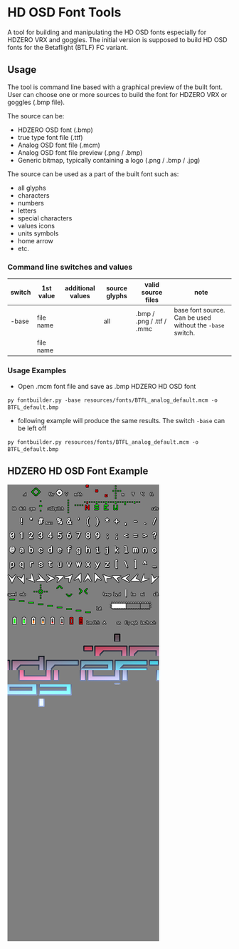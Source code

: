 # HD OSD Font Tools

A tool for building and manipulating the HD OSD fonts especially for HDZERO VRX and goggles. The initial version is supposed to build HD OSD fonts for the Betaflight (BTLF) FC variant.

## Usage

The tool is command line based with a graphical preview of the built font. User can choose one or more sources to build the font for HDZERO VRX or goggles (.bmp file).

The source can be:

- HDZERO OSD font (.bmp)
- true type font file (.ttf)
- Analog OSD font file (.mcm)
- Analog OSD font file preview (.png / .bmp)
- Generic bitmap, typically containing a logo (.png / .bmp / .jpg)

The source can be used as a part of the built font such as:

- all glyphs
- characters
- numbers
- letters
- special characters
- values icons
- units symbols
- home arrow
- etc.

### Command line switches and values

| switch | 1st value | additional values | source glyphs | valid source files        | note                                                      |
| ------ | --------- | ----------------- | ------------- | ------------------------- | --------------------------------------------------------- |
| -base  | file name |                   | all           | .bmp / .png / .ttf / .mmc | base font source. Can be used without the `-base` switch. |
|        | file name |                   |               |


### Usage Examples

- Open .mcm font file and save as .bmp HDZERO HD OSD font

```
py fontbuilder.py -base resources/fonts/BTFL_analog_default.mcm -o BTFL_default.bmp
```

- following example will produce the same results. The switch `-base` can be left off

```
py fontbuilder.py resources/fonts/BTFL_analog_default.mcm -o BTFL_default.bmp
```

## HDZERO HD OSD Font Example

![](resources/fonts/BTFL_ondrascz_minimal_lowercase_color_ondras_V1.0.0.bmp)
